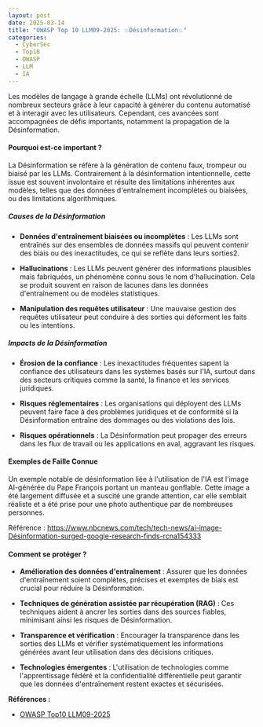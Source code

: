 ```yaml
---
layout: post
date: 2025-03-14
title: "OWASP Top 10 LLM09-2025: 💥Désinformation💥"
categories:
  - CyberSec
  - Top10
  - OWASP
  - LLM
  - IA
---
```



Les modèles de langage à grande échelle (LLMs) ont révolutionné de nombreux secteurs grâce à leur capacité à générer du
contenu automatisé et à interagir avec les utilisateurs. Cependant, ces avancées sont accompagnées de défis importants,
notamment la propagation de la Désinformation.

#### Pourquoi est-ce important ?

La Désinformation se réfère à la génération de contenu faux, trompeur ou biaisé par les LLMs. Contrairement à la
désinformation intentionnelle, cette issue est souvent involontaire et résulte des limitations inhérentes aux modèles,
telles que des données d'entraînement incomplètes ou biaisées, ou des limitations algorithmiques.


##### Causes de la Désinformation

- **Données d'entraînement biaisées ou incomplètes** : Les LLMs sont entraînés sur des ensembles de données massifs qui
		peuvent contenir des biais ou des inexactitudes, ce qui se reflète dans leurs sorties2.

- **Hallucinations** : Les LLMs peuvent générer des informations plausibles mais fabriquées, un phénomène connu sous le nom
    d'hallucination. Cela se produit souvent en raison de lacunes dans les données d'entraînement ou de modèles
    statistiques.

- **Manipulation des requêtes utilisateur** : Une mauvaise gestion des requêtes utilisateur peut conduire à des sorties qui
    déforment les faits ou les intentions.

##### Impacts de la Désinformation

- **Érosion de la confiance** : Les inexactitudes fréquentes sapent la confiance des utilisateurs dans les systèmes basés sur l'IA, 
    surtout dans des secteurs critiques comme la santé, la finance et les services juridiques.

- **Risques réglementaires** : Les organisations qui déployent des LLMs peuvent faire face à des problèmes juridiques et
    de conformité si la Désinformation entraîne des dommages ou des violations des lois.

- **Risques opérationnels** : La Désinformation peut propager des erreurs dans les flux de travail ou les applications 
    en aval, aggravant les risques.

#### Exemples de Faille Connue

Un exemple notable de désinformation liée à l'utilisation de l'IA est l'image AI-générée du Pape François portant un
manteau gonflable. Cette image a été largement diffusée et a suscité une grande attention, car elle semblait réaliste et
a été prise pour une photo authentique par de nombreuses personnes.

Référence : https://www.nbcnews.com/tech/tech-news/ai-image-Désinformation-surged-google-research-finds-rcna154333

#### Comment se protéger ?

- **Amélioration des données d'entraînement** : Assurer que les données d'entraînement soient complètes, précises et 
	exemptes de biais est crucial pour réduire la Désinformation.

- **Techniques de génération assistée par récupération (RAG)** : Ces techniques aident à ancrer les sorties dans des 
	sources fiables, minimisant ainsi les risques de Désinformation.

- **Transparence et vérification** : Encourager la transparence dans les sorties des LLMs et vérifier systématiquement les
	informations générées avant leur utilisation dans des décisions critiques.

- **Technologies émergentes** : L'utilisation de technologies comme l'apprentissage fédéré et la confidentialité
	différentielle peut garantir que les données d'entraînement restent exactes et sécurisées.

**Références :**
- [OWASP Top10 LLM09-2025](https://genai.owasp.org/llmrisk/llm092025-misinformation/)